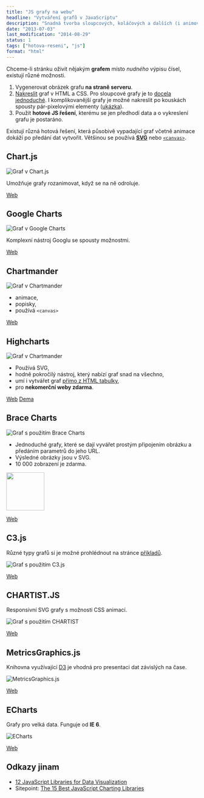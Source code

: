 ```yaml
---
title: "JS grafy na webu"
headline: "Vytváření grafů v JavaScriptu"
description: "Snadná tvorba sloupcových, koláčových a dalších (i animovaných) grafů v JavaScriptu."
date: "2013-07-03"
last_modification: "2014-08-29"
status: 1
tags: ["hotova-reseni", "js"]
format: "html"
---
```


<p>Chceme-li stránku oživit nějakým <b>grafem</b> místo <i>nudného</i> výpisu čísel, existují různé možnosti.</p>
<ol>
  <li>Vygenerovat obrázek grafu <b>na straně serveru</b>.</li>
  <li><a href="/css-kresleni">Nakreslit</a> graf v HTML a CSS. Pro sloupcové grafy je to <a href="/progress">docela jednoduché</a>. I komplikovanější grafy je možné nakreslit po kouskách spousty pár-pixelovými elementy (<a href="http://kod.djpw.cz/ivc">ukázka</a>).</li>
  <li>Použít <b>hotové JS řešení</b>, kterému se jen předhodí data a o vykreslení grafu je postaráno.</li>
</ol>

<p>Existují různá hotová řešení, která působivě vypadající graf včetně animace dokáží po předání dat vytvořit. Většinou se používá <a href="/svg"><b>SVG</b></a> nebo <a href="/canvas"><code>&lt;canvas></code></a>.</p>



<h2 id="chart-js">Chart.js</h2>
<p><img class="border" src="/files/grafy/chart-js.png" alt="Graf v Chart.js"></p>
<p>Umožňuje grafy rozanimovat, když se na ně odroluje.</p>

<p><a class=button href="http://www.chartjs.org/">Web</a></p>
























<h2 id="google-charts">Google Charts</h2>
<p><img class="border" src="/files/grafy/google-charts.png" alt="Graf v Google Charts"></p>

<p>Komplexní nástroj Googlu se spousty možnostmi.</p>

<p><a href="https://developers.google.com/chart/" class="button">Web</a></p>





<!--
<h2 id="timechart">Timechart</h2>

<p><img class="border" src="/files/grafy/timechart.png" alt="Graf v Timechart"></p>

<p>Hodí se pro vytváření grafů, jak už název napovídá, které znázorňují nějaký vývoj v čase.</p>

<p><a class=button href="http://timechart.toolset.io/">Web</a></p>
-->







<h2 id="chartmander">Chartmander</h2>

<p><img class="border" src="/files/grafy/chartmander.png" alt="Graf v Chartmander"></p>

<ul>
  <li>animace,</li>
  <li>popisky,</li>
  <li>používá <code>&lt;canvas></code></li>
</ul>

<p><a href="http://11th.github.io/Chartmander/" class="button">Web</a></p>



























<h2 id="highcharts">Highcharts</h2>

<p><img class="border" src="/files/grafy/highcharts.png" alt="Graf v Chartmander"></p>

<ul>
  <li>Používá SVG,</li>
  <li>hodně pokročilý nástroj, který nabízí graf snad na všechno,</li>
  <li>umí i vytvářet graf <a href="http://www.highcharts.com/demo/column-parsed">přímo z HTML tabulky</a>,</li>
  <li>pro <b>nekomerční weby zdarma</b>.</li>
</ul>

<p><a href="http://www.highcharts.com/" class="button">Web</a> <a href="http://www.highcharts.com/demo/" class="button">Dema</a></p>














<h2 id="brace-charts">Brace Charts</h2>
<p><img class="border" src="/files/grafy/brace-charts.png" alt="Graf s použitím Brace Charts"></p>

<ul>
  <li>Jednoduché grafy, které se dají vyvářet prostým připojením obrázku a předáním parametrů do jeho URL.</li>
  <li>Výsledné obrázky jsou v SVG.</li>
  <li>10 000 zobrazení je zdarma.</li>
</ul>

<div class="live">
  <img src="http://chartspree.io/pie.svg?Things=5&Stuff=2" width="100">
</div>

<p><a href="https://github.com/asm-products/chartspree" class="button">Web</a></p>
















<h2 id="c3js">C3.js</h2>

<p>Různé typy grafů si je možné prohlédnout na stránce <a href="http://c3js.org/examples.html">příkladů</a>.</p>

<p><img class="border" src="/files/grafy/c3js.png" alt="Graf s použitím C3.js"></p>

<p><a href="http://c3js.org/" class="button">Web</a></p>






















<h2 id="chartist-js">CHARTIST.JS</h2>

<p>Responsivní SVG grafy s možností CSS animací.</p>

<p><img class="border" src="/files/grafy/chartist-js.png" alt="Graf s použitím CHARTIST"></p>

<p><a href="http://gionkunz.github.io/chartist-js/index.html" class="button">Web</a></p>






















<h2 id="metricsgraphics">MetricsGraphics.js</h2>

<p>Knihovna využívající <a href="http://d3js.org/">D3</a> je vhodná pro presentaci dat závislých na čase.</p>

<p><img src="/files/grafy/metricsgraphics.png" alt="MetricsGraphics.js" class="border"></p>

<p><a href="http://metricsgraphicsjs.org/" class="button">Web</a></p>
















<h2 id="echarts">ECharts</h2>

<p>Grafy pro velká data. Funguje od <b>IE 6</b>.</p>

<p><img src="/files/grafy/echarts.png" alt="ECharts" class="border"></p>

<p><a href="http://echarts.baidu.com/index-en.html" class="button">Web</a></p>

<h2 id="odkazy">Odkazy jinam</h2>

<ul>
  <li><a href="http://www.sitepoint.com/twelve-javascript-libraries-data-visualization/">12 JavaScript Libraries for Data Visualization</a></li>
  
  <li>Sitepoint: <a href="http://www.sitepoint.com/15-best-javascript-charting-libraries/">The 15 Best JavaScript Charting Libraries</a></li>
</ul>